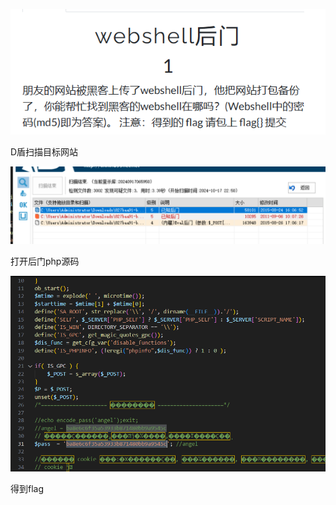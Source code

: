 ![image-20250327202831025](./assets/image-20250327202831025.png)

D盾扫描目标网站

![image-20250327202834531](./assets/image-20250327202834531.png)

打开后门php源码

![image-20250327202838314](./assets/image-20250327202838314.png)

得到flag